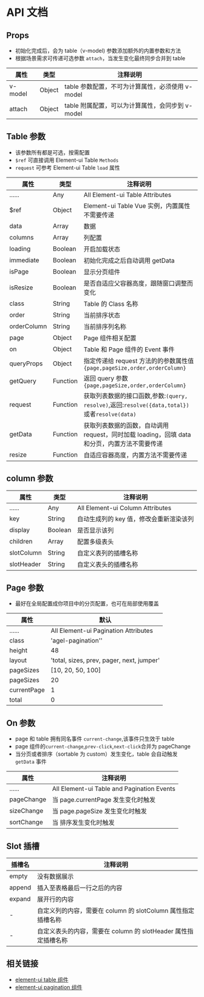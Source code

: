 # API 文档

## Props

- 初始化完成后，会为 table（v-model) 参数添加额外的内置参数和方法
- 根据场景需求可传递可选参数 `attach`，当发生变化最终同步合并到 table

| 属性    | 类型   | 注释说明                                         |
| ------- | ------ | ------------------------------------------------ |
| v-model | Object | table 参数配置，不可为计算属性，必须使用 v-model |
| attach  | Object | table 附属配置，可以为计算属性，会同步到 v-model |

## Table 参数

- 该参数所有都是可选，按需配置
- `$ref` 可直接调用 Element-ui Table `Methods`
- `request` 可参考 Element-ui Table `load` 属性

| 属性        | 类型     | 注释说明                                                                                       |
| ----------- | -------- | ---------------------------------------------------------------------------------------------- |
| ......      | Any      | All Element-ui Table Attributes                                                                |
| \$ref       | Object   | Element-ui Table Vue 实例，内置属性不需要传递                                                  |
| data        | Array    | 数据                                                                                           |
| columns     | Array    | 列配置                                                                                         |
| loading     | Boolean  | 开启加载状态                                                                                   |
| immediate   | Boolean  | 初始化完成之后自动调用 getData                                                                 |
| isPage      | Boolean  | 显示分页组件                                                                                   |
| isResize    | Boolean  | 是否自适应父容器高度，跟随窗口调整而变化                                                       |
| class       | String   | Table 的 Class 名称                                                                            |
| order       | String   | 当前排序状态                                                                                   |
| orderColumn | String   | 当前排序列名称                                                                                 |
| page        | Object   | Page 组件相关配置                                                                              |
| on          | Object   | Table 和 Page 组件的 Event 事件                                                                |
| queryProps  | Object   | 指定传递给 request 方法的的参数属性值 `{page,pageSize,order,orderColumn}`                      |
| getQuery    | Function | 返回 query 参数 `{page,pageSize,order,orderColumn}`                                            |
| request     | Function | 获取列表数据的接口函数,参数:`(query, resolve)`,返回:`resolve({data,total})`或者`resolve(data)` |
| getData     | Function | 获取列表数据的函数，自动调用 request，同时加载 loading，回填 data 和分页，内置方法不需要传递   |
| resize      | Function | 自适应容器高度，内置方法不需要传递                                                             |

## column 参数

| 属性       | 类型    | 注释说明                                |
| ---------- | ------- | --------------------------------------- |
| ......     | Any     | All Element-ui Column Attributes        |
| key        | String  | 自动生成列的 key 值，修改会重新渲染该列 |
| display    | Boolean | 是否显示该列                            |
| children   | Array   | 配置多级表头                            |
| slotColumn | String  | 自定义表列的插槽名称                    |
| slotHeader | String  | 自定义表头的插槽名称                    |

## Page 参数

- 最好在全局配置成你项目中的分页配置，也可在局部使用覆盖

| 属性        | 默认                                      |
| ----------- | ----------------------------------------- |
| ......      | All Element-ui Pagination Attributes      |
| class       | 'agel-pagination''                        |
| height      | 48                                        |
| layout      | 'total, sizes, prev, pager, next, jumper' |
| pageSizes   | [10, 20, 50, 100]                         |
| pageSizes   | 20                                        |
| currentPage | 1                                         |
| total       | 0                                         |

## On 参数

- page 和 table 拥有同名事件 `current-change`,该事件只生效于 table
- page 组件的`current-change`,`prev-click`,`next-click`合并为 pageChange
- 当分页或者排序（sortable 为 custom）发生变化，table 会自动触发 `getData` 事件

| 属性       | 注释说明                                   |
| ---------- | ------------------------------------------ |
| ......     | All Element-ui Table and Pagination Events |
| pageChange | 当 page.currentPage 发生变化时触发         |
| sizeChange | 当 page.pageSize 发生变化时触发            |
| sortChange | 当 排序发生变化时触发                      |

## Slot 插槽

| 插槽名 | 注释说明                                                       |
| ------ | -------------------------------------------------------------- |
| empty  | 没有数据展示                                                   |
| append | 插入至表格最后一行之后的内容                                   |
| expand | 展开行的内容                                                   |
| -      | 自定义列的内容，需要在 column 的 slotColumn 属性指定插槽名称   |
| -      | 自定义表头的内容，需要在 column 的 slotHeader 属性指定插槽名称 |

## 相关链接

- [element-ui table 组件](https://element.eleme.cn/#/zh-CN/component/table)
- [element-ui pagination 组件](https://element.eleme.cn/#/zh-CN/component/pagination)
